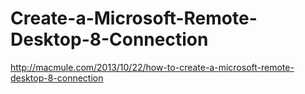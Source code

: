Create-a-Microsoft-Remote-Desktop-8-Connection
==============================================

http://macmule.com/2013/10/22/how-to-create-a-microsoft-remote-desktop-8-connection
